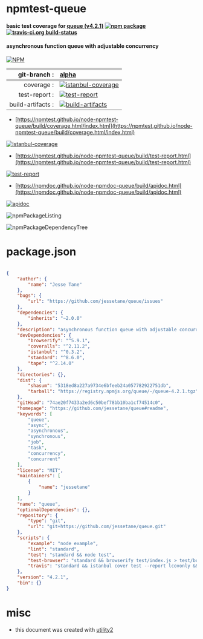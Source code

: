 # npmtest-queue

#### basic test coverage for  [queue (v4.2.1)](https://github.com/jessetane/queue#readme)  [![npm package](https://img.shields.io/npm/v/npmtest-queue.svg?style=flat-square)](https://www.npmjs.org/package/npmtest-queue) [![travis-ci.org build-status](https://api.travis-ci.org/npmtest/node-npmtest-queue.svg)](https://travis-ci.org/npmtest/node-npmtest-queue)

#### asynchronous function queue with adjustable concurrency

[![NPM](https://nodei.co/npm/queue.png?downloads=true&downloadRank=true&stars=true)](https://www.npmjs.com/package/queue)

| git-branch : | [alpha](https://github.com/npmtest/node-npmtest-queue/tree/alpha)|
|--:|:--|
| coverage : | [![istanbul-coverage](https://npmtest.github.io/node-npmtest-queue/build/coverage.badge.svg)](https://npmtest.github.io/node-npmtest-queue/build/coverage.html/index.html)|
| test-report : | [![test-report](https://npmtest.github.io/node-npmtest-queue/build/test-report.badge.svg)](https://npmtest.github.io/node-npmtest-queue/build/test-report.html)|
| build-artifacts : | [![build-artifacts](https://npmtest.github.io/node-npmtest-queue/glyphicons_144_folder_open.png)](https://github.com/npmtest/node-npmtest-queue/tree/gh-pages/build)|

- [https://npmtest.github.io/node-npmtest-queue/build/coverage.html/index.html](https://npmtest.github.io/node-npmtest-queue/build/coverage.html/index.html)

[![istanbul-coverage](https://npmtest.github.io/node-npmtest-queue/build/screenCapture.buildCi.browser.%252Ftmp%252Fbuild%252Fcoverage.lib.html.png)](https://npmtest.github.io/node-npmtest-queue/build/coverage.html/index.html)

- [https://npmtest.github.io/node-npmtest-queue/build/test-report.html](https://npmtest.github.io/node-npmtest-queue/build/test-report.html)

[![test-report](https://npmtest.github.io/node-npmtest-queue/build/screenCapture.buildCi.browser.%252Ftmp%252Fbuild%252Ftest-report.html.png)](https://npmtest.github.io/node-npmtest-queue/build/test-report.html)

- [https://npmdoc.github.io/node-npmdoc-queue/build/apidoc.html](https://npmdoc.github.io/node-npmdoc-queue/build/apidoc.html)

[![apidoc](https://npmdoc.github.io/node-npmdoc-queue/build/screenCapture.buildCi.browser.%252Ftmp%252Fbuild%252Fapidoc.html.png)](https://npmdoc.github.io/node-npmdoc-queue/build/apidoc.html)

![npmPackageListing](https://npmtest.github.io/node-npmtest-queue/build/screenCapture.npmPackageListing.svg)

![npmPackageDependencyTree](https://npmtest.github.io/node-npmtest-queue/build/screenCapture.npmPackageDependencyTree.svg)



# package.json

```json

{
    "author": {
        "name": "Jesse Tane"
    },
    "bugs": {
        "url": "https://github.com/jessetane/queue/issues"
    },
    "dependencies": {
        "inherits": "~2.0.0"
    },
    "description": "asynchronous function queue with adjustable concurrency",
    "devDependencies": {
        "browserify": "^5.9.1",
        "coveralls": "^2.11.2",
        "istanbul": "^0.3.2",
        "standard": "^8.6.0",
        "tape": "^2.14.0"
    },
    "directories": {},
    "dist": {
        "shasum": "5318ed8a227a9734e6bfeeb24a057782922751db",
        "tarball": "https://registry.npmjs.org/queue/-/queue-4.2.1.tgz"
    },
    "gitHead": "74ae20f7433a2ed6c50bef78bb10ba1cf74514c0",
    "homepage": "https://github.com/jessetane/queue#readme",
    "keywords": [
        "queue",
        "async",
        "asynchronous",
        "synchronous",
        "job",
        "task",
        "concurrency",
        "concurrent"
    ],
    "license": "MIT",
    "maintainers": [
        {
            "name": "jessetane"
        }
    ],
    "name": "queue",
    "optionalDependencies": {},
    "repository": {
        "type": "git",
        "url": "git+https://github.com/jessetane/queue.git"
    },
    "scripts": {
        "example": "node example",
        "lint": "standard",
        "test": "standard && node test",
        "test-browser": "standard && browserify test/index.js > test/bundle.js && echo \"open test/index.html in your browser\"",
        "travis": "standard && istanbul cover test --report lcovonly && cat coverage/lcov.info | coveralls"
    },
    "version": "4.2.1",
    "bin": {}
}
```



# misc
- this document was created with [utility2](https://github.com/kaizhu256/node-utility2)
